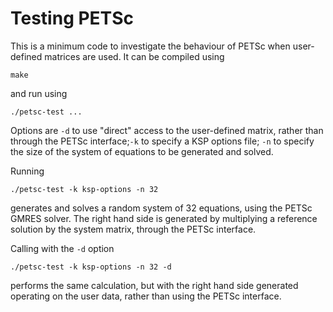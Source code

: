 # Testing PETSc

This is a minimum code to investigate the behaviour of PETSc when
user-defined matrices are used. It can be compiled using

`make`

and run using

`./petsc-test ...`

Options are `-d` to use "direct" access to the user-defined matrix,
rather than through the PETSc interface;`-k` to specify a KSP options
file; `-n` to specify the size of the system of equations to be
generated and solved. 

Running

`./petsc-test -k ksp-options -n 32`

generates and solves a random system of 32 equations, using the PETSc
GMRES solver. The right hand side is generated by multiplying a
reference solution by the system matrix, through the PETSc interface.

Calling with the `-d` option

`./petsc-test -k ksp-options -n 32 -d`

performs the same calculation, but with the right hand side generated
operating on the user data, rather than using the PETSc interface. 
